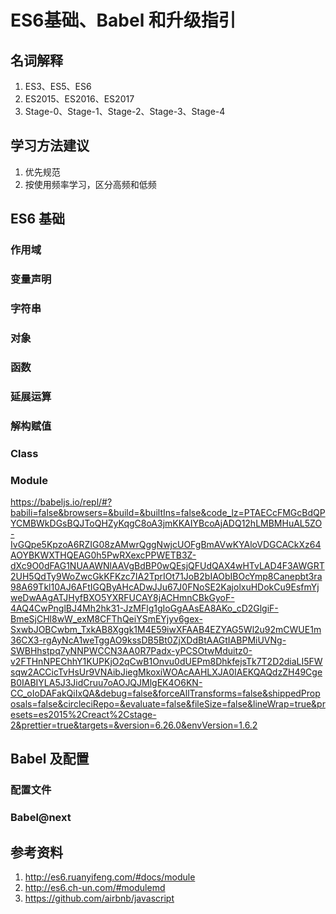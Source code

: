 # ES6基础、Babel 和升级指引

## 名词解释
1. ES3、ES5、ES6
2. ES2015、ES2016、ES2017
3. Stage-0、Stage-1、Stage-2、Stage-3、Stage-4

## 学习方法建议
1. 优先规范
2. 按使用频率学习，区分高频和低频

## ES6 基础
### 作用域
### 变量声明
### 字符串
### 对象
### 函数
### 延展运算
### 解构赋值
### Class
### Module

https://babeljs.io/repl/#?babili=false&browsers=&build=&builtIns=false&code_lz=PTAECcFMGcBdQPYCMBWkDGsBQJToQHZyKqgC8oA3jmKKAIYBcoAjADQ12hLMBMHuAL5ZO-IvGQpe5KpzoA6RZIG08zAMwrQggNwjcUOFgBmAVwKYAloVDGCACkXz64AOYBKWXTHQEAG0h5PwRXexcPPWETB3Z-dXc9O0dFAG1NUAAWNlAAVgBdBP0wQEsjQFUdQAX4wHTvLAD4F3AWGRT2UH5QdTy9WoZwcGkKFKzc7IA2TprIOt71JoB2bIAObIBOcYmp8Canepbt3ra98A69Tkl10AJ6AFtIGQByAHcADwJJu67J0FNoSE2KajolxuHDokCu9EsfmYjweDwAAgATJHyfBXO5YXRFUCAY8jACHmnCBkGyoF-4AQ4CwPnglBJ4Mh2hk31-JzMFlg1gIoGgAAsEA8AKo_cD2GlgiF-BmeSjCHl8wW_exM8CFThQeiYSmEYjyv6gex-SxwbJOBCwbm_TxkAB8Xggk1M4E59iwXFAAB4EZYAG5Wl2u92mCWUE1m36CX3-rgAyNcA1weTggAO9kssDB5Bt0ZjXDdBtAAGtIABPMiUVNg-SWBHhstpq7yNNPWCCN3AA0R7Padx-yPCSOtwMduitz0-v2FTHnNPEChhY1KUPKjO2qCwB1Onvu0dUEPm8DhkfejsTk7T2D2diaLI5FWsqw2ACCicTvHsUr9VNAibJiegMkoxiWOAcAAHLXJA0IAEKQAQdzZH49CgeB0IABIYLA5J3JidCruu7oAOJQJMlgEK4O6KN-CC_oIoDAFakQiIxQA&debug=false&forceAllTransforms=false&shippedProposals=false&circleciRepo=&evaluate=false&fileSize=false&lineWrap=true&presets=es2015%2Creact%2Cstage-2&prettier=true&targets=&version=6.26.0&envVersion=1.6.2


## Babel 及配置
### 配置文件
### Babel@next

## 参考资料
1. http://es6.ruanyifeng.com/#docs/module
2. http://es6.ch-un.com/#modulemd
3. https://github.com/airbnb/javascript
